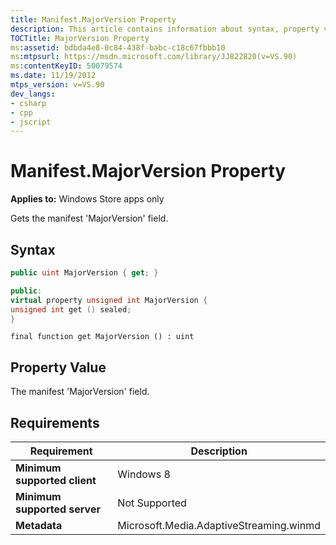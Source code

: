 ```yaml
---
title: Manifest.MajorVersion Property
description: This article contains information about syntax, property value, and requirements for the Manifest.MajorVersion property.
TOCTitle: MajorVersion Property
ms:assetid: bdbda4e8-0c84-438f-babc-c18c67fbbb10
ms:mtpsurl: https://msdn.microsoft.com/library/JJ822820(v=VS.90)
ms:contentKeyID: 50079574
ms.date: 11/19/2012
mtps_version: v=VS.90
dev_langs:
- csharp
- cpp
- jscript
---
```


# Manifest.MajorVersion Property

**Applies to:** Windows Store apps only

Gets the manifest 'MajorVersion' field.

## Syntax

```csharp
public uint MajorVersion { get; }
```

```cpp
public:
virtual property unsigned int MajorVersion {
unsigned int get () sealed;
}
```

```jscript
final function get MajorVersion () : uint
```

## Property Value

The manifest 'MajorVersion' field.

## Requirements

|Requirement|Description|
|--- |--- |
|**Minimum supported client**|Windows 8|
|**Minimum supported server**|Not Supported|
|**Metadata**|Microsoft.Media.AdaptiveStreaming.winmd|
